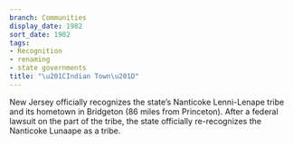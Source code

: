 ```yaml
---
branch: Communities
display_date: 1982
sort_date: 1982
tags:
- Recognition
- renaming
- state governments
title: "\u201CIndian Town\u201D"
---
```


New Jersey officially recognizes the state’s Nanticoke Lenni-Lenape tribe and its hometown in Bridgeton (86 miles from Princeton). After a federal lawsuit on the part of the tribe, the state officially re-recognizes the Nanticoke Lunaape as a tribe.